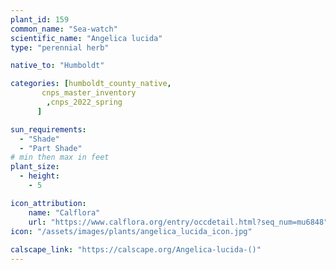 ```yaml
---
plant_id: 159 
common_name: "Sea-watch"
scientific_name: "Angelica lucida"
type: "perennial herb"

native_to: "Humboldt"

categories: [humboldt_county_native,
       cnps_master_inventory
        ,cnps_2022_spring
      ]

sun_requirements:
  - "Shade"
  - "Part Shade"
# min then max in feet
plant_size:
  - height: 
    - 5 

icon_attribution: 
    name: "Calflora"
    url: "https://www.calflora.org/entry/occdetail.html?seq_num=mu6848"
icon: "/assets/images/plants/angelica_lucida_icon.jpg"
 
calscape_link: "https://calscape.org/Angelica-lucida-()"
---
```









